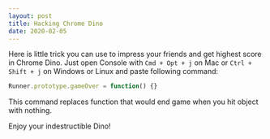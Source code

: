 ```yaml
---
layout: post
title: Hacking Chrome Dino
date: 2020-02-05
---
```


Here is little trick you can use to impress your friends and get highest
score in Chrome Dino. Just open Console with `Cmd + Opt + j` on Mac or
`Ctrl + Shift + j` on Windows or Linux and paste following command:

```javascript
Runner.prototype.gameOver = function() {}
```

This command replaces function that would end game when you hit object with
nothing.

Enjoy your indestructible Dino!
